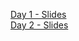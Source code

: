 [Day 1 - Slides](https://docs.google.com/presentation/d/1oyjrVzFQcJjtK1eSP6LO8q27MTAM8kghZuIipWOAa-I/)   
[Day 2 - Slides](https://docs.google.com/presentation/d/1Fk02kWTJZevy_YmEOd_1wx_k1ZMUZ3lsg_3aNhPTkVM/edit#slide=id.g480f0dd0a7_0_1803)
